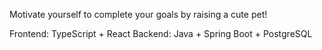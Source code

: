 Motivate yourself to complete your goals by raising a cute pet!

Frontend: TypeScript + React
Backend: Java + Spring Boot + PostgreSQL